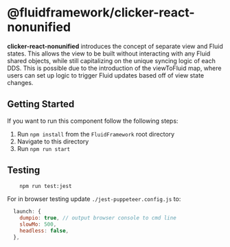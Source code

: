 # @fluidframework/clicker-react-nonunified

**clicker-react-nonunified** introduces the concept of separate view and Fluid states. This allows the view to be built without interacting with any Fluid shared objects, while still capitalizing on the unique syncing logic of each DDS. This is possible due to the introduction of the viewToFluid map, where users can set up logic to trigger Fluid updates based off of view state changes.

## Getting Started

If you want to run this component follow the following steps:

1. Run `npm install` from the `FluidFramework` root directory
2. Navigate to this directory
3. Run `npm run start`

## Testing

```bash
    npm run test:jest
```

For in browser testing update `./jest-puppeteer.config.js` to:

```javascript
  launch: {
    dumpio: true, // output browser console to cmd line
    slowMo: 500,
    headless: false,
  },
```

